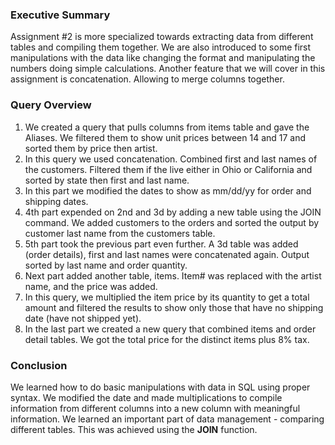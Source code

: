 <h3>Executive Summary</h3>

Assignment #2 is more specialized towards extracting data from different tables and compiling them together. We are also introduced to some first manipulations with the data like changing the format and manipulating the numbers doing simple calculations. Another feature that we will cover in this assignment is concatenation. Allowing to merge columns together.

<h3>Query Overview</h3>

<ol>
<li>We created a query that pulls columns from items table and gave the Aliases. We filtered them to show unit prices between 14 and 17 and sorted them by price then artist.
<li>In this query we used concatenation. Combined first and last names of the customers. Filtered them if the live either in Ohio or California and sorted by state then first and last name.
<li>In this part we modified the dates to show as mm/dd/yy for order and shipping dates.
<li>4th part expended on 2nd and 3d by adding a new table using the JOIN command. We added customers to the orders and sorted the output by customer last name from the customers table.
<li>5th part took the previous part even further. A 3d table was added (order details), first and last names were concatenated again. Output sorted by last name and order quantity.
<li>Next part added another table, items. Item# was replaced with the artist name, and the price was added.
<li>In this query, we multiplied the item price by its quantity to get a total amount and filtered the results to show only those that have no shipping date (have not shipped yet).
<li>In the last part we created a new query that combined items and order detail tables. We got the total price for the distinct items plus 8% tax.
</ol>

<h3>Conclusion</h3>

We learned how to do basic manipulations with data in SQL using proper syntax. We modified the date and made multiplications to compile information from different columns into a new column with meaningful information. We learned an important part of data management - comparing different tables. This was achieved using the <b>JOIN</b> function.
